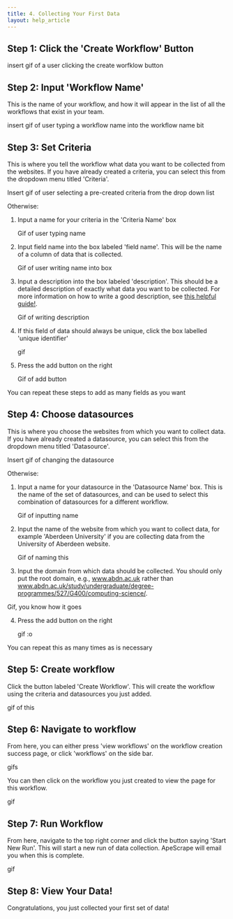 ```yaml
---
title: 4. Collecting Your First Data
layout: help_article
---
```


## Step 1: Click the 'Create Workflow' Button
insert gif of a user clicking the create worfklow button

## Step 2: Input 'Workflow Name'
This is the name of your workflow, and how it will appear in the list of all the workflows that exist in your team.

insert gif of user typing a workflow name into the workflow name bit

## Step 3: Set Criteria
This is where you tell the workflow what data you want to be collected from the websites. If you have already created a criteria, you can select this from the dropdown menu titled 'Criteria'.

Insert gif of user selecting a pre-created criteria from the drop down list

Otherwise:

1. Input a name for your criteria in the 'Criteria Name' box

    Gif of user typing name 

2. Input field name into the box labeled 'field name'. This will be the name of a column of data that is collected.

    Gif of user writing name into box

3. Input a description into the box labeled 'description'. This should be a detailed description of exactly what data you want to be collected. For more information on how to write a good description, see [this helpful guide!](./3criteria.md).

    Gif of writing description

4. If this field of data should always be unique, click the box labelled 'unique identifier'

    gif

5. Press the add button on the right

    Gif of add button

You can repeat these steps to add as many fields as you want

## Step 4: Choose datasources
This is where you choose the websites from which you want to collect data. If you have already created a datasource, you can select this from the dropdown menu titled 'Datasource'.

Insert gif of changing the datasource

Otherwise:
1. Input a name for your datasource in the 'Datasource Name' box. This is the name of the set of datasources, and can be used to select this combination of datasources for a different workflow.

    Gif of inputting name

2. Input the name of the website from which you want to collect data, for example 'Aberdeen University' if you are collecting data from the University of Aberdeen website.

    Gif of naming this

3. Input the domain from which data should be collected. You should only put the root domain, e.g., www.abdn.ac.uk rather than www.abdn.ac.uk/study/undergraduate/degree-programmes/527/G400/computing-science/. 

Gif, you know how it goes

4. Press the add button on the right

    gif :o

You can repeat this as many times as is necessary

## Step 5: Create workflow
Click the button labeled 'Create Workflow'. This will create the workflow using the criteria and datasources you just added.

gif of this

## Step 6: Navigate to workflow
From here, you can either press 'view workflows' on the workflow creation success page, or click 'workflows' on the side bar.

gifs

You can then click on the workflow you just created to view the page for this workflow.

gif

## Step 7: Run Workflow
From here, navigate to the top right corner and click the button saying 'Start New Run'. This will start a new run of data collection. ApeScrape will email you when this is complete.

gif

## Step 8: View Your Data!
Congratulations, you just collected your first set of data! 